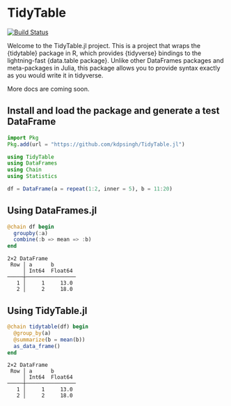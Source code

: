 # TidyTable

[![Build Status](https://github.com/kdpsingh/TidyTable.jl/actions/workflows/CI.yml/badge.svg?branch=main)](https://github.com/kdpsingh/TidyTable.jl/actions/workflows/CI.yml?query=branch%3Amain)

Welcome to the TidyTable.jl project. This is a project that wraps the {tidytable} package in R, which provides {tidyverse} bindings to the lightning-fast {data.table package}. Unlike other DataFrames packages and meta-packages in Julia, this package allows you to provide syntax exactly as you would write it in tidyverse.

More docs are coming soon.

## Install and load the package and generate a test DataFrame

```julia
import Pkg
Pkg.add(url = "https://github.com/kdpsingh/TidyTable.jl")

using TidyTable
using DataFrames
using Chain
using Statistics

df = DataFrame(a = repeat(1:2, inner = 5), b = 11:20)
```
## Using DataFrames.jl

```julia
@chain df begin
  groupby(:a)
  combine(:b => mean => :b)
end
```

```
2×2 DataFrame
 Row │ a      b       
     │ Int64  Float64 
─────┼────────────────
   1 │     1     13.0
   2 │     2     18.0
```

## Using TidyTable.jl

```julia
@chain tidytable(df) begin
  @group_by(a)
  @summarize(b = mean(b))
  as_data_frame()
end
```

```
2×2 DataFrame
 Row │ a      b       
     │ Int64  Float64 
─────┼────────────────
   1 │     1     13.0
   2 │     2     18.0
```